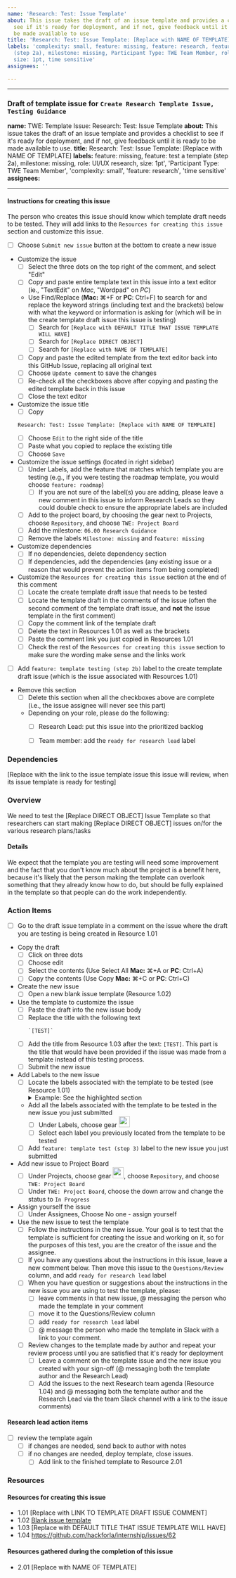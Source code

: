 ```yaml
---
name: 'Research: Test: Issue Template'
about: This issue takes the draft of an issue template and provides a checklist to
  see if it's ready for deployment, and if not, give feedback until it is ready to
  be made available to use
title: 'Research: Test: Issue Template: [Replace with NAME OF TEMPLATE]'
labels: 'complexity: small, feature: missing, feature: research, feature: test a template
  (step 2a), milestone: missing, Participant Type: TWE Team Member, role: UI/UX research,
  size: 1pt, time sensitive'
assignees: ''

---
```


---
### Draft of template issue for `Create Research Template Issue, Testing Guidance`
**name:** TWE: Template Issue: Research: Test: Issue Template
**about:** This issue takes the draft of an issue template and provides a checklist to see if it's ready for deployment, and if not, give feedback until it is ready to be made available to use.
**title:** Research: Test: Issue Template: [Replace with NAME OF TEMPLATE]
**labels:** feature: missing, feature: test a template (step 2a), milestone: missing, role: UI/UX research, size: 1pt', 'Participant Type: TWE Team Member', 'complexity: small', 'feature: research', 'time sensitive'
**assignees:**

---
#### Instructions for creating this issue
The person who creates this issue should know which template draft needs to be tested. They will add links to the `Resources for creating this issue` section and customize this issue.
- [ ] Choose `Submit new issue` button at the bottom to create a new issue 
- Customize the issue
    - [ ] Select the three dots on the top right of the comment, and select "Edit"
    - [ ] Copy and paste entire template text in this issue into a text editor (ie., "TextEdit" on _Mac_, "Wordpad" on _PC_)
    - Use Find/Replace (**Mac:** ⌘+F or **PC**: Ctrl+F) to search for and replace the keyword strings (including text and the brackets) below with what the keyword or information is asking for (which will be in the create template draft issue this issue is testing)
        - [ ] Search for `[Replace with DEFAULT TITLE THAT ISSUE TEMPLATE WILL HAVE]`
        - [ ] Search for `[Replace DIRECT OBJECT]`
        - [ ] Search for `[Replace with NAME OF TEMPLATE]`
    - [ ] Copy and paste the edited template from the text editor back into this GitHub Issue, replacing all original text
    - [ ] Choose `Update comment` to save the changes
    - [ ] Re-check all the checkboxes above after copying and pasting the edited template back in this issue
    - [ ] Close the text editor
- Customize the issue title
    - [ ] Copy
    ```
    Research: Test: Issue Template: [Replace with NAME OF TEMPLATE]
    ```
    - [ ] Choose `Edit` to the right side of the title
    - [ ] Paste what you copied to replace the existing title
    - [ ] Choose `Save`
- Customize the issue settings (located in right sidebar)
    - [ ] Under Labels, add the feature that matches which template you are testing (e.g., if you were testing the roadmap template, you would choose `feature: roadmap`)
        - [ ] If you are not sure of the label(s) you are adding, please leave a new comment in this issue to inform Research Leads so they could double check to ensure the appropriate labels are included 
    - [ ] Add to the project board, by choosing the gear next to Projects, choose `Repository`, and choose `TWE: Project Board`
    - [ ] Add the milestone: `06.00 Research Guidance`
    - [ ] Remove the labels `Milestone: missing` and `feature: missing`
- Customize dependencies 
    - [ ] If no dependencies, delete dependency section
    - [ ] If dependencies, add the dependencies (any existing issue or a reason that would prevent the action items from being completed)
- Customize the `Resources for creating this issue` section at the end of this comment
    - [ ] Locate the create template draft issue that needs to be tested
    - [ ] Locate the template draft in the comments of the issue (often the second comment of the template draft issue, and **not** the issue template in the first comment)
    - [ ] Copy the comment link of the template draft 
    - [ ] Delete the text in Resources 1.01 as well as the brackets
    - [ ] Paste the comment link you just copied in Resources 1.01
    - [ ] Check the rest of the `Resources for creating this issue` section to make sure the wording make sense and the links work
- [ ] Add `feature: template testing (step 2b)` label to the create template draft issue (which is the issue associated with Resources 1.01)
- Remove this section
    - [ ] Delete this section when all the checkboxes above are complete (i.e., the issue assignee will never see this part)
    - Depending on your role, please do the following:
       - [ ] Research Lead: put this issue into the prioritized backlog
       - [ ] Team member: add the `ready for research lead` label


### Dependencies
[Replace with the link to the issue template issue this issue will review, when its issue template is ready for testing]

### Overview
We need to test the [Replace DIRECT OBJECT] Issue Template so that researchers can start making [Replace DIRECT OBJECT] issues on/for the various research plans/tasks

#### Details
We expect that the template you are testing will need some improvement and the fact that you don't know much about the project is a benefit here, because it's likely that the person making the template can overlook something that they already know how to do, but should be fully explained in the template so that people can do the work independently.

### Action Items
- [ ] Go to the draft issue template in a comment on the issue where the draft you are testing is being created in Resource 1.01
- Copy the draft
   - [ ] Click on three dots
   - [ ] Choose edit 
   - [ ] Select the contents (Use Select All **Mac:** ⌘+A or **PC**: Ctrl+A) 
   - [ ] Copy the contents (Use Copy **Mac:** ⌘+C or **PC**: Ctrl+C) 
- Create the new issue
   - [ ] Open a new blank issue template (Resource 1.02)
- Use the template to customize the issue
   - [ ] Paste the draft into the new issue body
   - [ ] Replace the title with the following text
      ```
      `[TEST]` 
      ```
   - [ ] Add the title from Resource 1.03 after the text: `[TEST]`.  This part is the title that would have been provided if the issue was made from a template instead of this testing process. 
   - [ ] Submit the new issue
- Add Labels to the new issue
   - [ ] Locate the labels associated with the template to be tested (see Resource 1.01)
      <details><summary>Example: See the highlighted section</summary>
      <p>
      <img width="400" alt="Screenshot 2024-05-28 at 11 35 24 AM" src="https://github.com/hackforla/internship/assets/57029070/4146ecaa-a893-41e7-9c65-3c0704eb1686">
      <p>
      </details>               
   - Add all the labels associated with the template to be tested in the new issue you just submitted
      - [ ] Under Labels, choose gear <img src="https://user-images.githubusercontent.com/57029070/211904252-46521281-b8f8-495d-b31f-d06e425f0096.png" width=25px>
      - [ ] Select each label you previously located from the template to be tested
   - [ ] Add `feature: template test (step 3)` label to the new issue you just submitted
- Add new issue to Project Board
   - [ ] Under Projects, choose gear <img src="https://user-images.githubusercontent.com/57029070/211904252-46521281-b8f8-495d-b31f-d06e425f0096.png" width=25px>, choose `Repository`, and choose `TWE: Project Board`
   - [ ] Under `TWE: Project Board`, choose the down arrow and change the status to `In Progress`
- Assign yourself the issue
   - [ ] Under Assignees, Choose No one - assign yourself
- Use the new issue to test the template
   - [ ] Follow the instructions in the new issue.  Your goal is to test that the template is sufficient for creating the issue and working on it, so for the purposes of this test, you are the creator of the issue and the assignee.
   - [ ] If you have any questions about the instructions in this issue, leave a new comment below. Then move this issue to the `Questions/Review` column, and add `ready for research lead` label
   - [ ] When you have question or suggestions about the instructions in the new issue you are using to test the template, please:
      - [ ] leave comments in that new issue, @ messaging the person who made the template in your comment
      - [ ] move it to the Questions/Review column
      - [ ] add `ready for research lead` label
      - [ ] @ message the person who made the template in Slack with a link to your comment.
   - [ ] Review changes to the template made by author and repeat your review process until you are satisfied that it's ready for deployment
      - [ ] Leave a comment on the template issue and the new issue you created with your sign-off (@ messaging both the template author and the Research Lead)
      - [ ] Add the issues to the next Research team agenda (Resource 1.04) and @ messaging both the template author and the Research Lead via the team Slack channel with a link to the issue comments)

#### Research lead action items
- [ ] review the template again
   - [ ] if changes are needed, send back to author with notes
   - [ ] if no changes are needed, deploy template, close issues.
      - [ ] Add link to the finished template to Resource 2.01

### Resources
#### Resources for creating this issue
- 1.01 [Replace with LINK TO TEMPLATE DRAFT ISSUE COMMENT]
- 1.02 [Blank issue template](https://github.com/hackforla/internship/issues/new)
- 1.03 [Replace with DEFAULT TITLE THAT ISSUE TEMPLATE WILL HAVE]
- 1.04 https://github.com/hackforla/internship/issues/62

#### Resources gathered during the completion of this issue
- 2.01 [Replace with NAME OF TEMPLATE]

